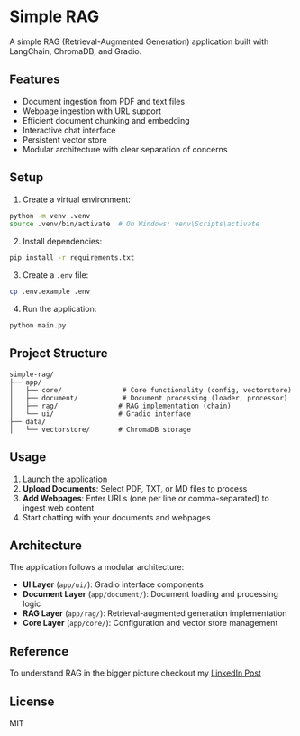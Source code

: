 # Simple RAG

A simple RAG (Retrieval-Augmented Generation) application built with LangChain, ChromaDB, and Gradio.

## Features

- Document ingestion from PDF and text files
- Webpage ingestion with URL support
- Efficient document chunking and embedding
- Interactive chat interface
- Persistent vector store
- Modular architecture with clear separation of concerns

## Setup

1. Create a virtual environment:
```bash
python -m venv .venv
source .venv/bin/activate  # On Windows: venv\Scripts\activate
```

2. Install dependencies:
```bash
pip install -r requirements.txt
```

3. Create a `.env` file:
```bash
cp .env.example .env
```

4. Run the application:
```bash
python main.py
```

## Project Structure

```
simple-rag/
├── app/
│   ├── core/               # Core functionality (config, vectorstore)
│   ├── document/           # Document processing (loader, processor)
│   ├── rag/               # RAG implementation (chain)
│   └── ui/                # Gradio interface
├── data/
│   └── vectorstore/       # ChromaDB storage
```

## Usage

1. Launch the application
2. **Upload Documents**: Select PDF, TXT, or MD files to process
3. **Add Webpages**: Enter URLs (one per line or comma-separated) to ingest web content
4. Start chatting with your documents and webpages

## Architecture

The application follows a modular architecture:

- **UI Layer** (`app/ui/`): Gradio interface components
- **Document Layer** (`app/document/`): Document loading and processing logic
- **RAG Layer** (`app/rag/`): Retrieval-augmented generation implementation
- **Core Layer** (`app/core/`): Configuration and vector store management


## Reference

To understand RAG in the bigger picture checkout my [LinkedIn Post](https://www.linkedin.com/posts/uysim-ty_rag-ai-llm-activity-7181259205654319104-B2s_?utm_source=share&utm_medium=member_desktop&rcm=ACoAABuzUcUBzY84P7Y1wcoqY899Gt4pCLhr_cQ)

## License

MIT 
